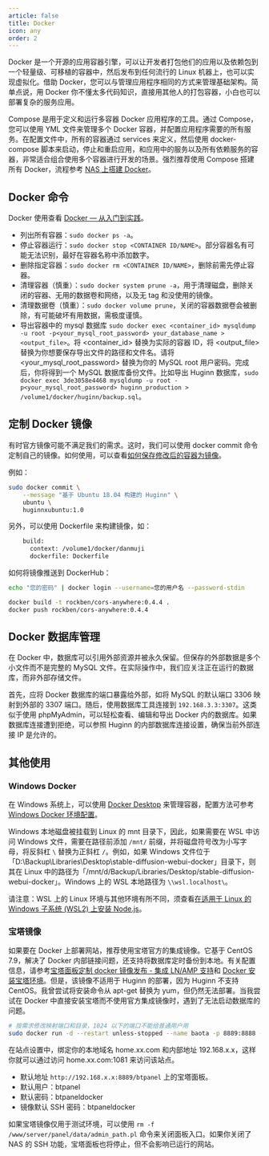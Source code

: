 ```yaml
---
article: false
title: Docker
icon: any
order: 2
---
```


Docker 是一个开源的应用容器引擎，可以让开发者打包他们的应用以及依赖包到一个轻量级、可移植的容器中，然后发布到任何流行的 Linux 机器上，也可以实现虚拟化。借助 Docker，您可以与管理应用程序相同的方式来管理基础架构。简单点说，用 Docker 你不懂太多代码知识，直接用其他人的打包容器，小白也可以部署复杂的服务应用。

Compose 是用于定义和运行多容器 Docker 应用程序的工具。通过 Compose，您可以使用 YML 文件来管理多个 Docker 容器，并配置应用程序需要的所有服务。在配置文件中，所有的容器通过 services 来定义，然后使用 docker-compose 脚本来启动，停止和重启应用，和应用中的服务以及所有依赖服务的容器，非常适合组合使用多个容器进行开发的场景。强烈推荐使用 Compose 搭建所有 Docker，流程参考 [NAS 上搭建 Docker](../services/NAS.html#nas-docker)。

## Docker 命令

Docker 使用查看 [Docker — 从入门到实践](https://yeasy.gitbook.io/docker_practice/introduction/what)。

- 列出所有容器：`sudo docker ps -a`。
- 停止容器运行：`sudo docker stop <CONTAINER ID/NAME>`。部分容器名有可能无法识别，最好在容器名称中添加数字。
- 删除指定容器：`sudo docker rm <CONTAINER ID/NAME>`，删除前需先停止容器。
- 清理容器（慎重）：`sudo docker system prune -a`，用于清理磁盘，删除关闭的容器、无用的数据卷和网络，以及无 tag 和没使用的镜像。
- 清理数据卷（慎重）：`sudo docker volume prune`，关闭的容器数据卷会被删除，有可能破坏有用数据，需极度谨慎。
- 导出容器中的 mysql 数据库 `sudo docker exec <container_id> mysqldump -u root -p<your_mysql_root_password> your_database_name > <output_file>`。将 <container_id> 替换为实际的容器 ID，将 <output_file> 替换为你想要保存导出文件的路径和文件名。请将 <your_mysql_root_password> 替换为你的 MySQL root 用户密码。完成后，你将得到一个 MySQL 数据库备份文件。比如导出 Huginn 数据库，`sudo docker exec 3de3058e4468 mysqldump -u root -p<your_mysql_root_password> huginn_production > /volume1/docker/huginn/backup.sql`。

## 定制 Docker 镜像

有时官方镜像可能不满足我们的需求。这时，我们可以使用 docker commit 命令定制自己的镜像。如何使用，可以查看[如何保存修改后的容器为镜像](https://blog.csdn.net/a772304419/article/details/123199579)。

例如：

```bash
sudo docker commit \
    --message "基于 Ubuntu 18.04 构建的 Huginn" \
    ubuntu \
    huginnxubuntu:1.0
```

另外，可以使用 Dockerfile 来构建镜像，如：

```bash
    build:
      context: /volume1/docker/danmuji
      dockerfile: Dockerfile
```

如何将镜像推送到 DockerHub：

```bash
echo "您的密码" | docker login --username=您的用户名 --password-stdin

docker build -t rockben/cors-anywhere:0.4.4 .
docker push rockben/cors-anywhere:0.4.4
```

## Docker 数据库管理

在 Docker 中，数据库可以引用外部资源并被永久保留。但保存的外部数据是多个小文件而不是完整的 MySQL 文件。在实际操作中，我们应关注正在运行的数据库，而非外部存储文件。

首先，应将 Docker 数据库的端口暴露给外部，如将 MySQL 的默认端口 3306 映射到外部的 3307 端口。随后，使用数据库工具连接到 `192.168.3.3:3307`。这类似于使用 phpMyAdmin，可以轻松查看、编辑和导出 Docker 内的数据库。如果数据库连接遭到拒绝，可以参照 Huginn 的内部数据库连接设置，确保当前外部连接 IP 是允许的。

## 其他使用

### Windows Docker

在 Windows 系统上，可以使用 [Docker Desktop](https://www.runoob.com/docker/windows-docker-install.html) 来管理容器，配置方法可参考 [Windows Docker 环境配置](https://newzone.top/posts/2022-09-05-stable_diffusion_ai_painting.html#docker-环境配置)。

Windows 本地磁盘被挂载到 Linux 的 mnt 目录下，因此，如果需要在 WSL 中访问 Windows 文件，需要在路径前添加 `/mnt/` 前缀，并将磁盘符号改为小写字母，将反斜杠 `\` 替换为正斜杠 `/`。例如，如果 Windows 文件位于「D:\Backup\Libraries\Desktop\stable-diffusion-webui-docker」目录下，则其在 Linux 中的路径为「/mnt/d/Backup/Libraries/Desktop/stable-diffusion-webui-docker」。Windows 上的 WSL 本地路径为 `\\wsl.localhost\`。

请注意：WSL 上的 Linux 环境与其他环境有所不同，须查看[在适用于 Linux 的 Windows 子系统 (WSL2) 上安装 Node.js](https://learn.microsoft.com/zh-cn/windows/dev-environment/javascript/nodejs-on-wsl)。

### 宝塔镜像

如果要在 Docker 上部署网站，推荐使用宝塔官方的集成镜像。它基于 CentOS 7.9，解决了 Docker 内部链接问题，还支持将数据库定时备份到本地。有关配置信息，请参考[宝塔面板定制 docker 镜像发布 - 集成 LN/AMP 支持](https://www.bt.cn/bbs/thread-79499-1-1.html)和 [Docker 安装宝塔环境](http://blog.huangyuqiang.cn/index.php/2022/11/02/docker%E5%AE%89%E8%A3%85%E5%AE%9D%E5%A1%94%E7%8E%AF%E5%A2%83/)。但是，该镜像不适用于 Huginn 的部署，因为 Huginn 不支持 CentOS。我曾尝试将安装命令从 apt-get 替换为 yum，但仍然无法部署。当我尝试在 Docker 中直接安装宝塔而不使用官方集成镜像时，遇到了无法启动数据库的问题。

```bash
# 按需求修改映射端口和目录，1024 以下的端口不能给普通用户用
sudo docker run -d --restart unless-stopped --name baota -p 8889:8888 -p 1033:22 -p 1044:443 -p 1081:80 -p 1889:888 -v /volume1/docker/btpanel/website_data:/www/wwwroot -v /volume1/docker/btpanel/mysql_data:/www/server/data -v /volume1/docker/btpanel/vhost:/www/server/panel/vhost btpanel/baota:lnmp
```

在站点设置中，绑定你的本地域名 home.xx.com 和内部地址 192.168.x.x，这样你就可以通过访问 home.xx.com:1081 来访问该站点。

- 默认地址 `http://192.168.x.x:8889/btpanel` 上的宝塔面板。
- 默认用户：btpanel
- 默认密码：btpaneldocker
- 镜像默认 SSH 密码：btpaneldocker

如果宝塔镜像仅用于测试环境，可以使用 `rm -f /www/server/panel/data/admin_path.pl` 命令来关闭面板入口。如果你关闭了 NAS 的 SSH 功能，宝塔面板也将停止，但不会影响已运行的网站。
